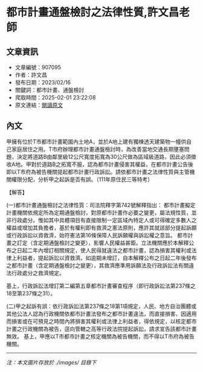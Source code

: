 # 都市計畫通盤檢討之法律性質,許文昌老師

## 文章資訊
- 文章編號：907095
- 作者：許文昌
- 發布日期：2023/02/16
- 關鍵詞：都市計畫、通盤檢討
- 爬取時間：2025-02-01 23:22:08
- 原文連結：[閱讀原文](https://real-estate.get.com.tw/Columns/detail.aspx?no=907095)

## 內文


甲擁有位於T市都市計畫範圍內土地A，並於A地上建有獨棟透天建築物一幢供自己家庭居住之用。T市府辦理都市計畫通盤檢討時，為改善當地交通長期壅塞問題，決定將道路B由鄰里級12公尺寬度拓寬為30公尺做為區域級道路，因此必須徵收A地。甲對於道路B之拓寬不服，認為都市計畫侵害其權益，在都市計畫公告後即以T市府為被告機關提起都市計畫行政訴訟。請依都市計畫之法律性質與主管機關權限分配，分析甲之起訴是否有誤。（111年原住民三等特考）


【解答】


(一)都市計畫通盤檢討之法律性質：司法院釋字第742號解釋指出：
都市計畫擬定計畫機關依規定所為定期通盤檢討，對原都市計畫作必要之變更，屬法規性質，並非行政處分。惟如其中具體項目有直接限制一定區域內特定人或可得確定多數人之權益或增加其負擔者，基於有權利即有救濟之憲法原則，應許其就該部分提起訴願或行政訴訟以資救濟，始符憲法第16條保障人民訴願權與訴訟權之意旨。
都市計畫之訂定（含定期通盤檢討之變更），影響人民權益甚鉅。立法機關應於本解釋公布之日起二年內增訂相關規定，使人民得就違法之都市計畫，認為損害其權利或法律上利益者，提起訴訟以資救濟。如逾期未增訂，自本解釋公布之日起二年後發布之都市計畫（含定期通盤檢討之變更），其救濟應準用訴願法及行政訴訟法有關違法行政處分之救濟規定。


基上，行政訴訟法增訂第二編第五章都市計畫審查程序（即行政訴訟法第237條之18至第237條之31）。


(二)甲之起訴有誤：依行政訴訟法第237條之18第1項規定，人民、地方自治團體或其他公法人認為行政機關依都市計畫法發布之都市計畫違法，而直接損害、因適用而損害或在可預見之時間內將損害其權利或法律上利益者，得依規定，以核定都市計畫之行政機關為被告，逕向管轄之高等行政法院提起訴訟，請求宣告該都市計畫無效。 基上，甲應以T市都市計畫之核定機關為被告機關，而不得以T市府為被告機關。

---
*注：本文圖片存放於 ./images/ 目錄下*
